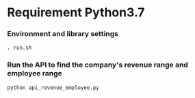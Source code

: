 # Requirement Python3.7
### Environment and library settings
```
. run.sh
```
### Run the API to find the company's revenue range and employee range
```
python api_revenue_employee.py
```
